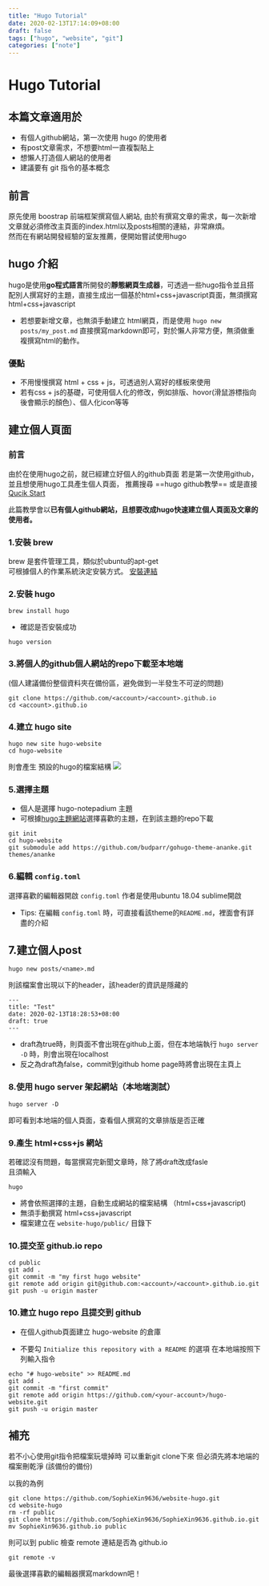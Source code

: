 ```yaml
---
title: "Hugo Tutorial"
date: 2020-02-13T17:14:09+08:00
draft: false
tags: ["hugo", "website", "git"]
categories: ["note"]
---
```


# Hugo Tutorial

## 本篇文章適用於
* 有個人github網站，第一次使用 hugo 的使用者
* 有post文章需求，不想要html一直複製貼上
* 想懶人打造個人網站的使用者
* 建議要有 git 指令的基本概念

## 前言
原先使用 boostrap 前端框架撰寫個人網站,
由於有撰寫文章的需求，每一次新增文章就必須修改主頁面的index.html以及posts相關的連結，非常麻煩。<br>
然而在有網站開發經驗的室友推薦，便開始嘗試使用hugo


## hugo 介紹
hugo是使用**go程式語言**所開發的**靜態網頁生成器**，可透過一些hugo指令並且搭配別人撰寫好的主題，直接生成出一個基於html+css+javascript頁面，無須撰寫html+css+javascript

* 若想要新增文章，也無須手動建立 html網頁，而是使用 `hugo new posts/my_post.md` 直接撰寫markdown即可，對於懶人非常方便，無須做重複撰寫html的動作。

### 優點
* 不用慢慢撰寫 html + css + js，可透過別人寫好的樣板來使用
* 若有css + js的基礎，可使用個人化的修改，例如排版、hovor(滑鼠游標指向後會顯示的顏色）、個人化icon等等

## 建立個人頁面

### 前言
由於在使用hugo之前，就已經建立好個人的github頁面
若是第一次使用github，並且想使用hugo工具產生個人頁面，
推薦搜尋 ==hugo github教學==
或是直接[Qucik Start](https://gohugo.io/getting-started/quick-start/)

此篇教學會以**已有個人github網站，且想要改成hugo快速建立個人頁面及文章的使用者。**

### 1.安裝 brew
brew 是套件管理工具，類似於ubuntu的apt-get <br>
可根據個人的作業系統決定安裝方式。
[安裝連結](https://gohugo.io/getting-started/installing)

### 2.安裝 hugo
```
brew install hugo
```
* 確認是否安裝成功
```
hugo version
```

### 3.將個人的github個人網站的repo下載至本地端

(個人建議備份整個資料夾在備份區，避免做到一半發生不可逆的問題)
```
git clone https://github.com/<account>/<account>.github.io
cd <account>.github.io
```

### 4.建立 hugo site

```
hugo new site hugo-website
cd hugo-website
```
則會產生 預設的hugo的檔案結構
![](https://i.imgur.com/jeKdCfT.png)

### 5.選擇主題
* 個人是選擇 hugo-notepadium 主題
* 可根據[hugo主題網站](https://themes.gohugo.io/)選擇喜歡的主題，在到該主題的repo下載

```
git init
cd hugo-website
git submodule add https://github.com/budparr/gohugo-theme-ananke.git themes/ananke
```

### 6.編輯 `config.toml`
選擇喜歡的編輯器開啟 `config.toml`
作者是使用ubuntu 18.04 sublime開啟
* Tips: 在編輯 `config.toml` 時，可直接看該theme的`README.md`，裡面會有詳盡的介紹


## 7.建立個人post
```
hugo new posts/<name>.md
```

則該檔案會出現以下的header，該header的資訊是隱藏的

```
---
title: "Test"
date: 2020-02-13T18:28:53+08:00
draft: true
---
```
* draft為true時，則頁面不會出現在github上面，但在本地端執行 `hugo server -D` 時，則會出現在localhost
* 反之為draft為false，commit到github home page時將會出現在主頁上

### 8.使用 hugo server 架起網站（本地端測試）
```
hugo server -D
```
即可看到本地端的個人頁面，查看個人撰寫的文章排版是否正確

### 9.產生 html+css+js 網站
若確認沒有問題，每當撰寫完新聞文章時，除了將draft改成fasle <br>
且須輸入
```
hugo
```
* 將會依照選擇的主題，自動生成網站的檔案結構 （html+css+javascript)
* 無須手動撰寫 html+css+javascript
* 檔案建立在 `website-hugo/public/` 目錄下

### 10.提交至 github.io repo
```
cd public
git add .
git commit -m "my first hugo website"
git remote add origin git@github.com:<account>/<account>.github.io.git
git push -u origin master
```


### 10.建立 hugo repo 且提交到 github
* 在個人github頁面建立 hugo-website 的倉庫

* 不要勾 `Initialize this repository with a README` 的選項
在本地端按照下列輸入指令
```
echo "# hugo-website" >> README.md
git add .
git commit -m "first commit"
git remote add origin https://github.com/<your-account>/hugo-website.git
git push -u origin master
```

## 補充

若不小心使用git指令把檔案玩壞掉時
可以重新git clone下來
但必須先將本地端的檔案刪乾淨 (該備份的備份)

以我的為例
```
git clone https://github.com/SophieXin9636/website-hugo.git 
cd website-hugo
rm -rf public
git clone https://github.com/SophieXin9636/SophieXin9636.github.io.git
mv SophieXin9636.github.io public
```

則可以到 public 檢查 remote 連結是否為 github.io
```
git remote -v
```


最後選擇喜歡的編輯器撰寫markdown吧！